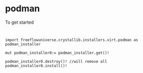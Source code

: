 # podman



To get started

```vlang


import freeflowuniverse.crystallib.installers.virt.podman as podman_installer

mut podman_installer0:= podman_installer.get()!

podman_installer0.destroy()! //will remove all
podman_installer0.install()!

```



